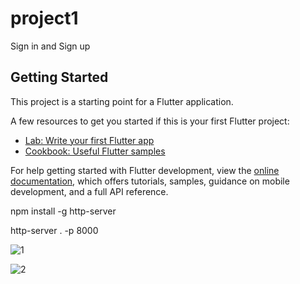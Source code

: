 # project1

Sign in and Sign up

## Getting Started

This project is a starting point for a Flutter application.

A few resources to get you started if this is your first Flutter project:

- [Lab: Write your first Flutter app](https://docs.flutter.dev/get-started/codelab)
- [Cookbook: Useful Flutter samples](https://docs.flutter.dev/cookbook)

For help getting started with Flutter development, view the
[online documentation](https://docs.flutter.dev/), which offers tutorials,
samples, guidance on mobile development, and a full API reference.


npm install -g http-server

http-server . -p 8000

![1](https://user-images.githubusercontent.com/59581456/180210503-ed495864-9e68-4040-97ac-96c7ffcc2533.jpg)


![2](https://user-images.githubusercontent.com/59581456/180210519-5e922f79-9561-4d08-ad5d-1aef692a173f.jpg)
